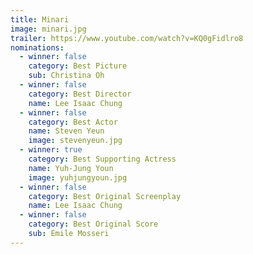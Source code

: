 ```yaml
---
title: Minari
image: minari.jpg
trailer: https://www.youtube.com/watch?v=KQ0gFidlro8
nominations:
  - winner: false
    category: Best Picture
    sub: Christina Oh
  - winner: false
    category: Best Director
    name: Lee Isaac Chung
  - winner: false
    category: Best Actor
    name: Steven Yeun
    image: stevenyeun.jpg
  - winner: true
    category: Best Supporting Actress
    name: Yuh-Jung Youn
    image: yuhjungyoun.jpg
  - winner: false
    category: Best Original Screenplay
    name: Lee Isaac Chung
  - winner: false
    category: Best Original Score
    sub: Emile Mosseri
---
```

